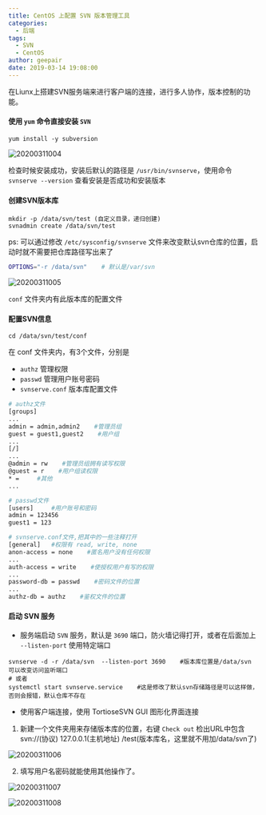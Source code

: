 ```yaml
---
title: CentOS 上配置 SVN 版本管理工具
categories:
  - 后端
tags:
  - SVN
  - CentOS
author: geepair
date: 2019-03-14 19:08:00
---
```


在Liunx上搭建SVN服务端来进行客户端的连接，进行多人协作，版本控制的功能。
<!--more-->

#### 使用 `yum` 命令直接安装 `SVN`



```shell
yum install -y subversion
```
![20200311004](https://cdn.jsdelivr.net/gh/geepair/PicGo/img/2021/01/06/20210106150740.png)

检查时候安装成功，安装后默认的路径是 `/usr/bin/svnserve`，使用命令 `svnserve --version` 查看安装是否成功和安装版本

#### 创建SVN版本库

```shell
mkdir -p /data/svn/test (自定义目录，递归创建)
svnadmin create /data/svn/test
```

ps: 可以通过修改 `/etc/sysconfig/svnserve` 文件来改变默认svn仓库的位置，启动时就不需要把仓库路径写出来了

```bash
OPTIONS="-r /data/svn"    # 默认是/var/svn
```
![20200311005](https://cdn.jsdelivr.net/gh/geepair/PicGo/img/2021/01/06/20210106150841.png)

`conf` 文件夹内有此版本库的配置文件

#### 配置SVN信息

```shell
cd /data/svn/test/conf
```

在 conf 文件夹内，有3个文件，分别是
* `authz` 管理权限
* `passwd` 管理用户账号密码
* `svnserve.conf` 版本库配置文件

```bash
# authz文件
[groups]
...
admin = admin,admin2    #管理员组
guest = guest1,guest2    #用户组
...
[/]
...
@admin = rw    #管理员组拥有读写权限
@guest = r    #用户组读权限
* =     #其他
...
```

```bash
# passwd文件
[users]     #用户账号和密码
admin = 123456
guest1 = 123
```

```bash
# svnserve.conf文件,把其中的一些注释打开
[general]   #权限有 read, write, none
anon-access = none    #匿名用户没有任何权限
...
auth-access = write    #使授权用户有写的权限
...
password-db = passwd    #密码文件的位置
...
authz-db = authz    #鉴权文件的位置
```

#### 启动 SVN 服务

- 服务端启动 `SVN` 服务，默认是 `3690` 端口，防火墙记得打开，或者在后面加上 `--listen-port` 使用特定端口

```shell
svnserve -d -r /data/svn  --listen-port 3690    #版本库位置是/data/svn 可以改变访问监听端口
# 或者
systemctl start svnserve.service    #这是修改了默认svn存储路径是可以这样做，否则会报错，默认仓库不存在
```

- 使用客户端连接，使用 TortioseSVN GUI 图形化界面连接

1. 新建一个文件夹用来存储版本库的位置，右键 `Check out` 检出URL中包含 svn://(协议) 127.0.0.1(主机地址) /test(版本库名，这里就不用加/data/svn了)

![20200311006](https://cdn.jsdelivr.net/gh/geepair/PicGo/img/2021/01/06/20210106151003.png)

2. 填写用户名密码就能使用其他操作了。

![20200311007](https://cdn.jsdelivr.net/gh/geepair/PicGo/img/2021/01/06/20210106151016.png)

![20200311008](https://cdn.jsdelivr.net/gh/geepair/PicGo/img/2021/01/06/20210106151036.png)